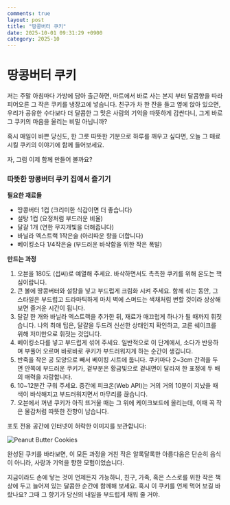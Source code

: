 ```yaml
---
comments: true
layout: post
title: "땅콩버터 쿠키"
date: 2025-10-01 09:31:29 +0900
category: 2025-10
---
```


# 땅콩버터 쿠키  
   
저는 주말 아침마다 가방에 담아 출근하면, 마트에서 바로 사는 본지 부터 달콤향을 따라 피어오른 그 작은 쿠키를 냉장고에 넣습니다. 친구가 차 한 잔을 들고 옆에 앉아 있으면, 우리가 공유한 수다보다 더 달콤한 그 맛은 사람의 기억을 따뜻하게 감싼다니, 그게 바로 그 쿠키의 마음을 울리는 비밀 아닙니까?  

혹시 매일이 바쁜 당신도, 한 그릇 따뜻한 기분으로 하루를 깨우고 싶다면, 오늘 그 매료시킬 쿠키의 이야기에 함께 들어보세요.  

자, 그럼 이제 함께 만들어 볼까요?  

### 따뜻한 땅콩버터 쿠키 집에서 즐기기  

**필요한 재료들**  
- 땅콩버터 1컵 (크리미한 식감이면 더 좋습니다)  
- 설탕 1컵 (요정처럼 부드러운 비율)  
- 달걀 1개 (연한 무지개빛을 더해줍니다)  
- 바닐라 엑스트랙 1작은술 (아리따운 향을 더합니다)  
- 베이킹소다 1/4작은술 (부드러운 바삭함을 위한 작은 폭발)  

**만드는 과정**  
1. 오븐을 180도 (섭씨)로 예열해 주세요. 바삭하면서도 촉촉한 쿠키를 위해 온도는 핵심이랍니다.  
2. 큰 볼에 땅콩버터와 설탕을 넣고 부드럽게 크림화 시켜 주세요. 함께 섞는 동안, 그 스타일은 부드럽고 드라마틱하게 마치 벽에 스며드는 색채처럼 변할 것이라 상상해 보면 즐거운 시간이 됩니다.  
3. 달걀 한 개와 바닐라 엑스트랙을 추가한 뒤, 재료가 매끄럽게 하나가 될 때까지 휘젓습니다. 나의 최애 팁은, 달걀을 두드려 신선한 상태인지 확인하고, 고른 쉐이크를 위해 저미만으로 휘젓는 것입니다.  
4. 베이킹소다를 넣고 부드럽게 섞어 주세요. 일반적으로 이 단계에서, 소다가 반응하며 부풀어 오르며 바로바로 쿠키가 부드러워지게 하는 순간이 생깁니다.  
5. 반죽을 작은 공 모양으로 빼서 베이킹 시트에 둡니다. 쿠키마다 2~3cm 간격을 두면 안쪽에 부드러운 쿠키가, 겉부분은 황금빛으로 겉내면이 달라져 한 표정에 두 배의 매력을 자랑합니다.  
6. 10~12분간 구워 주세요. 중간에 피크온(Web API)는 거의 거의 10분이 지났을 때 색이 바삭해지고 부드러워지면서 마무리를 끊습니다.  
7. 오븐에서 꺼낸 쿠키가 아직 뜨거울 때는 그 위에 케이크보드에 올리는데, 이때 꼭 작은 물감처럼 따뜻한 잔향이 남습니다.  

포토 전용 공간에 인터넷이 허락한 이미지를 보관합니다:  

![Peanut Butter Cookies](https://www.themealdb.com/images/media/meals/1544384070.jpg)  

완성된 쿠키를 바라보면, 이 모든 과정을 거친 작은 알록달록한 아름다움은 단순히 음식이 아니라, 사랑과 기억을 향한 모험이었습니다.  

지금이라도 손에 닿는 것이 언제든지 가능하니, 친구, 가족, 혹은 스스로를 위한 작은 책상에 두고 늘어져 있는 달콤한 순간에 함께해 보세요. 혹시 이 쿠키를 언제 먹어 보길 바랐나요? 그때 그 향기가 당신의 내일을 부드럽게 채워 줄 거야.